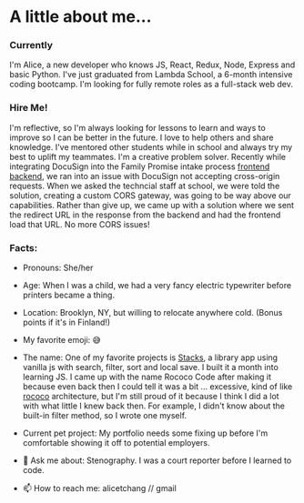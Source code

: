 # A little about me...
### Currently
I'm Alice, a new developer who knows JS, React, Redux, Node, Express and basic Python. I've just graduated from Lambda School, a 6-month intensive coding bootcamp. I'm looking for fully remote roles as a full-stack web dev.
 
### Hire Me!
I'm reflective, so I'm always looking for lessons to learn and ways to improve so I can be better in the future.
I love to help others and share knowledge. I've mentored other students while in school and always try my best to uplift my teammates.
I'm a creative problem solver. Recently while integrating DocuSign into the Family Promise intake process [frontend](https://github.com/RococoCoding/deprecated-labs31-family-promise-spokane-fe-a) [backend](https://github.com/RococoCoding/deprecated-labs31-family-promise-spokane-be-a), we ran into an issue with DocuSign not accepting cross-origin requests. When we asked the techncial staff at school, we were told the solution, creating a custom CORS gateway, was going to be way above our capabilities. Rather than give up, we came up with a solution where we sent the redirect URL in the response from the backend and had the frontend load that URL. No more CORS issues!

### Facts:
- Pronouns: She/her
- Age: When I was a child, we had a very fancy electric typewriter before printers became a thing.
- Location: Brooklyn, NY, but willing to relocate anywhere cold. (Bonus points if it's in Finland!)
- My favorite emoji: 😅
- The name: One of my favorite projects is [Stacks](https://rocococoding.github.io/stacks/), a library app using vanilla js with search, filter, sort and local save. I built it a month into learning JS. I came up with the name Rococo Code after making it because even back then I could tell it was a bit ... excessive, kind of like [rococo](https://en.wikipedia.org/wiki/Rococo) architecture, but I'm still proud of it because I think I did a lot with what little I knew back then. For example, I didn't know about the built-in filter method, so I wrote one myself.
- Current pet project: My portfolio needs some fixing up before I'm comfortable showing it off to potential employers.

- 💬 Ask me about: Stenography. I was a court reporter before I learned to code.

- 📫 How to reach me: alicetchang // gmail
